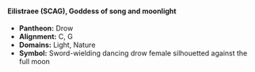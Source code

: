 #### Eilistraee (SCAG), Goddess of song and moonlight
- **Pantheon:** Drow
- **Alignment:** C, G
- **Domains:** Light, Nature
- **Symbol:** Sword-wielding dancing drow female silhouetted against the full moon